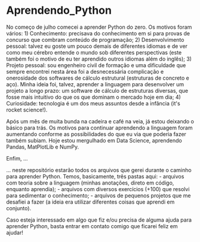 # Aprendendo_Python
No começo de julho comecei a aprender Python do zero. Os motivos foram vários:
    1) Conhecimento: precisava do conhecimento em si para provas de concurso que combram conteúdo de programação;
    2) Desenvolvimento pessoal: talvez eu goste um pouco demais de diferentes idiomas e de ver como meu cérebro entende o mundo sob diferentes perspectivas (este também foi o            motivo de eu ter aprendido outros idiomas além do inglês);
    3) Projeto pessoal: sou engenheiro civil de formação e uma dificuldade que sempre encontrei nesta área foi a desnecessária complicação e onerosidade dos softwares de cálculo          estrutural (estruturas de concreto e aço). Minha ideia foi, talvez, aprender a linguagem para desenvolver um projeto a longo prazo: um software de cálculo de estruturas            diversas, que fosse mais intuitivo do que os que dominam o mercado hoje em dia;
    4) Curiosidade: tecnologia é um dos meus assuntos desde a infância (it's rocket science!).

Após um mês de muita bunda na cadeira e café na veia, já estou deixando o básico para trás. Os motivos para continuar aprendendo a linguagem foram aumentando conforme as possibilidades do que eu via que poderia fazer também subiam. Hoje estou mergulhado em Data Science, aprendendo Pandas, MatPlotLib e NumPy. 

Enfim, ...

... neste repositório estarão todos os arquivos que gerei durante o caminho para aprender Python. Temos, basicamente, três pastas aqui:
    - arquivos com teoria sobre a linguagem (minhas anotações, direto em código, enquanto aprendia);
    - arquivos com diversos exercícios (+100) que resolvi para sedimentar o conhecimento;
    - arquivos de pequenos projetos que me desafiei a fazer (a ideia era utilizar diferentes coisas que aprendi em conjunto).

Caso esteja interessado em algo que fiz e/ou precisa de alguma ajuda para aprender Python, basta entrar em contato comigo que ficarei feliz em ajudar!
